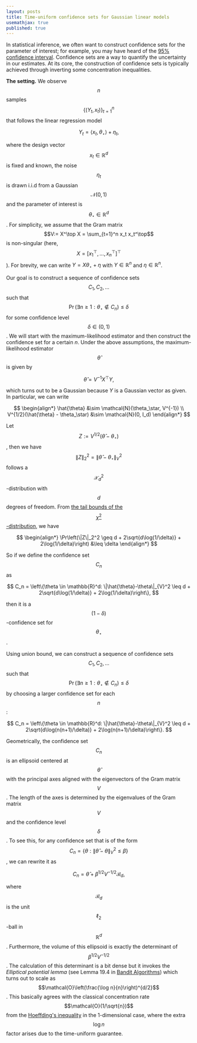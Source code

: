 ```yaml
---
layout: posts
title: Time-uniform confidence sets for Gaussian linear models
usemathjax: true
published: true
---
```


In statistical inference, we often want to construct confidence sets for the parameter of interest; for example, you may have heard of the [95% confidence interval](https://en.wikipedia.org/wiki/Confidence_interval).
Confidence sets are a way to quantify the uncertainty in our estimates.
At its core, the construction of confidence sets is typically achieved through inverting some concentration inequalities.
<!-- We shall explore this in a setting where the estimator is [asymptotically normal](https://en.wikipedia.org/wiki/Asymptotic_distribution#Central_limit_theorem) under some regularity conditions. -->

**The setting.**
We observe $$n$$ samples $$\{(Y_t, x_t)\}_{t=1}^n$$ that follows the linear regression model

$$
    Y_t = \langle x_t, \theta_\star \rangle + \eta_t,
$$

where the design vector $$x_t \in \mathbb{R}^d$$ is fixed and known, the noise $$\eta_t$$ is drawn i.i.d from a Gaussian $$\mathcal{N}(0, 1)$$ and the parameter of interest is $$\theta_\star \in \mathbb{R}^d$$.
For simplicity, we assume that the Gram matrix $$V:= X^\top X = \sum_{t=1}^n x_t x_t^\top$$ is non-singular (here, $$X = [x_1^\top, \ldots, x_n^\top]^\top$$).
For brevity, we can write $Y = X\theta_\star + \eta$ with $Y\in \mathbb{R}^n$ and $\eta \in \mathbb{R}^n$.

Our goal is to construct a sequence of confidence sets $$C_1, C_2, \ldots$$ such that $$\Pr(\exists n \ge 1: \theta_\star \notin C_n) \le \delta$$ for some confidence level $$\delta \in (0, 1)$$.
We will start with the maximum-likelihood estimator and then construct the confidence set for a certain $n$. 
Under the above assumptions, the maximum-likelihood estimator $$\hat{\theta}$$ is given by

$$
    \hat{\theta} = V^{-1} X^\top Y,
$$

which turns out to be a Gaussian because $Y$ is a Gaussian vector as given. 
In particular, we can write

$$
\begin{align*}
    \hat{\theta} &\sim \mathcal{N}(\theta_\star,  V^{-1}) \\
     V^{1/2}(\hat{\theta} - \theta_\star) &\sim \mathcal{N}(0, I_d)
\end{align*}
$$

Let $$Z :=  V^{1/2}(\hat{\theta} - \theta_\star)$$, then we have $$\|Z\|_2^2 =  \|\hat{\theta}-\theta_\star\|_{V}^2$$ follows a $$\mathcal{X}_d^2$$-distribution with $$d$$ degrees of freedom.
From [the tail bounds of the $$\chi^2$$-distribution](https://stats.stackexchange.com/a/4821/301376), we have

$$
\begin{align*}
    \Pr\left(\|Z\|_2^2 \geq d + 2\sqrt{d\log(1/\delta)} + 2\log(1/\delta)\right) &\leq \delta
\end{align*}
$$

So if we define the confidence set $$C_n$$ as

$$
    C_n = \left\{\theta \in \mathbb{R}^d: \|\hat{\theta}-\theta\|_{V}^2 \leq  d + 2\sqrt{d\log(1/\delta)} + 2\log(1/\delta)\right\},
$$

then it is a $$(1-\delta)$$-confidence set for $$\theta_\star$$.

Using union bound, we can construct a sequence of confidence sets $$C_1, C_2, \ldots$$ such that $$\Pr(\exists n \ge 1: \theta_\star \notin C_n) \leq \delta$$ by choosing a larger confidence set for each $$n$$:

$$
    C_n = \left\{\theta \in \mathbb{R}^d: \|\hat{\theta}-\theta\|_{V}^2 \leq  d + 2\sqrt{d\log(n(n+1)/\delta)} + 2\log(n(n+1)/\delta)\right\}.
$$

Geometrically, the confidence set $$C_n$$ is an ellipsoid centered at $$\hat{\theta}$$ with the principal axes aligned with the eigenvectors of the Gram matrix $$V$$.
The length of the axes is determined by the eigenvalues of the Gram matrix $$V$$ and the confidence level $$\delta$$.
To see this, for any confidence set that is of the form $$C_n = \{\theta :\|\hat{\theta} - \theta\|_V^2 \le \beta\}$$, we can rewrite it as

$$
    C_n = \hat{\theta} + \beta^{1/2} V^{-1/2} \mathcal{B}_d,
$$

where $$\mathcal{B}_d$$ is the unit $$\ell_2$$-ball in $$\mathbb{R}^d$$.
Furthermore, the volume of this ellipsoid is exactly the determinant of $$\beta^{1/2} V^{-1/2}$$.
The calculation of this determinant is a bit dense but it invokes the _Elliptical potential lemma_ (see Lemma 19.4 in [Bandit Algorithms](https://tor-lattimore.com/downloads/book/book.pdf)) which turns out to scale as $$\mathcal{O}\left(\frac{\log n}{n}\right)^{d/2}$$.
This basically agrees with the classical concentration rate $$\mathcal{O}(1/\sqrt{n})$$ from the [Hoeffding's inequality](https://en.wikipedia.org/wiki/Hoeffding%27s_inequality) in the 1-dimensional case, where the extra $$\log n$$ factor arises due to the time-uniform guarantee.
